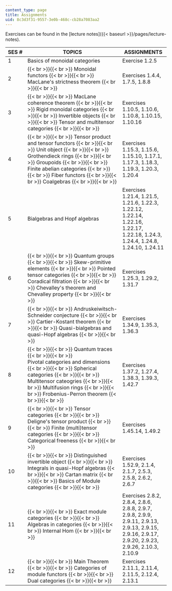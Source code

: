 ```yaml
---
content_type: page
title: Assignments
uid: 8c3d3f31-9557-3e0b-468c-cb28a7083aa2
---
```


Exercises can be found in the [lecture notes]({{< baseurl >}}/pages/lecture-notes).

| SES # | TOPICS | ASSIGNMENTS |
| --- | --- | --- |
| 1 | Basics of monoidal categories | Exercise 1.2.5 |
| 2 |  {{< br >}}{{< br >}} Monoidal functors {{< br >}}{{< br >}} MacLane's strictness theorem {{< br >}}{{< br >}}  | Exercises 1.4.4, 1.7.5, 1.8.8 |
| 3 |  {{< br >}}{{< br >}} MacLane coherence theorem {{< br >}}{{< br >}} Rigid monoidal categories {{< br >}}{{< br >}} Invertible objects {{< br >}}{{< br >}} Tensor and multitensor categories {{< br >}}{{< br >}}  | Exercises 1.10.5, 1.10.6, 1.10.8, 1.10.15, 1.10.16 |
| 4 |  {{< br >}}{{< br >}} Tensor product and tensor functors {{< br >}}{{< br >}} Unit object {{< br >}}{{< br >}} Grothendieck rings {{< br >}}{{< br >}} Groupoids {{< br >}}{{< br >}} Finite abelian categories {{< br >}}{{< br >}} Fiber functors {{< br >}}{{< br >}} Coalgebras {{< br >}}{{< br >}}  | Exercises 1.15.3, 1.15.6, 1.15.10, 1.17.1, 1.17.3, 1.18.3, 1.19.3, 1.20.3, 1.20.4 |
| 5 | Bialgebras and Hopf algebras | Exercises 1.21.4, 1.21.5, 1.21.6, 1.22.3, 1.22.12, 1.22.14, 1.22.16, 1.22.17, 1.22.18, 1.24.3, 1.24.4, 1.24.8, 1.24.10, 1.24.11 |
| 6 |  {{< br >}}{{< br >}} Quantum groups {{< br >}}{{< br >}} Skew-primitive elements {{< br >}}{{< br >}} Pointed tensor categories {{< br >}}{{< br >}} Coradical filtration {{< br >}}{{< br >}} Chevalley's theorem and Chevalley property {{< br >}}{{< br >}}  | Exercises 1.25.3, 1.29.2, 1.31.7 |
| 7 |  {{< br >}}{{< br >}} Andruskeiwitsch-Schneider conjecture {{< br >}}{{< br >}} Cartier-Kostant theorem {{< br >}}{{< br >}} Quasi-bialgebras and quasi-Hopf algebras {{< br >}}{{< br >}}  | Exercises 1.34.9, 1.35.3, 1.36.3 |
| 8 |  {{< br >}}{{< br >}} Quantum traces {{< br >}}{{< br >}} Pivotal categories and dimensions {{< br >}}{{< br >}} Spherical categories {{< br >}}{{< br >}} Multitensor cateogries {{< br >}}{{< br >}} Multifusion rings {{< br >}}{{< br >}} Frobenius-Perron theorem {{< br >}}{{< br >}}  | Exercises 1.37.2, 1.27.4, 1.38.3, 1.39.3, 1.42.7 |
| 9 |  {{< br >}}{{< br >}} Tensor categories {{< br >}}{{< br >}} Deligne's tensor product {{< br >}}{{< br >}} Finite (multi)tensor categories {{< br >}}{{< br >}} Categorical freeness {{< br >}}{{< br >}}  | Exercises 1.45.14, 1.49.2 |
| 10 |  {{< br >}}{{< br >}} Distinguished invertible object {{< br >}}{{< br >}} Integrals in quasi-Hopf algebras {{< br >}}{{< br >}} Cartan matrix {{< br >}}{{< br >}} Basics of Module categories {{< br >}}{{< br >}}  | Exercises 1.52.9, 2.1.4, 2.1.7, 2.5.3, 2.5.8, 2.6.2, 2.6.7 |
| 11 |  {{< br >}}{{< br >}} Exact module categories {{< br >}}{{< br >}} Algebras in categories {{< br >}}{{< br >}} Internal Hom {{< br >}}{{< br >}}  | Exercises 2.8.2, 2.8.4, 2.8.6, 2.8.8, 2.9.7, 2.9.8, 2.9.9, 2.9.11, 2.9.13, 2.9.13, 2.9.15, 2.9.16, 2.9.17, 2.9.20, 2.9.23, 2.9.26, 2.10.3, 2.10.9 |
| 12 |  {{< br >}}{{< br >}} Main Theorem {{< br >}}{{< br >}} Categories of module functors {{< br >}}{{< br >}} Dual categories {{< br >}}{{< br >}}  | Exercises 2.11.1, 2.11.4, 2.11.5, 2.12.4, 2.13.1